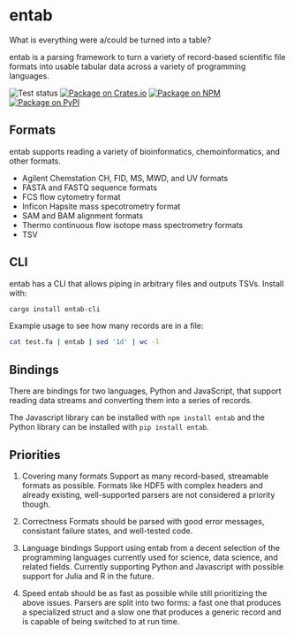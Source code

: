 # entab
What is everything were a/could be turned into a table?

entab is a parsing framework to turn a variety of record-based scientific file
formats into usable tabular data across a variety of programming languages.

![Test status](https://github.com/bovee/entab/workflows/Tests/badge.svg)
[![Package on Crates.io](https://img.shields.io/crates/v/entab.svg)](https://crates.io/crates/entab)
[![Package on NPM](https://img.shields.io/npm/v/entab.svg)](https://www.npmjs.com/package/entab)
[![Package on PyPI](https://img.shields.io/pypi/v/entab.svg)](https://pypi.org/project/entab/)

## Formats

entab supports reading a variety of bioinformatics, chemoinformatics, and
other formats.

 - Agilent Chemstation CH, FID, MS, MWD, and UV formats
 - FASTA and FASTQ sequence formats
 - FCS flow cytometry format
 - Inficon Hapsite mass specotrometry format
 - SAM and BAM alignment formats
 - Thermo continuous flow isotope mass spectrometry formats
 - TSV

## CLI

entab has a CLI that allows piping in arbitrary files and outputs TSVs.
Install with:
```bash
cargo install entab-cli
```

Example usage to see how many records are in a file:
```bash
cat test.fa | entab | sed '1d' | wc -l
```

## Bindings

There are bindings for two languages, Python and JavaScript, that support
reading data streams and converting them into a series of records.

The Javascript library can be installed with `npm install entab` and the
Python library can be installed with `pip install entab`.

## Priorities

1. Covering many formats
     Support as many record-based, streamable formats as possible. Formats
     like HDF5 with complex headers and already existing, well-supported
     parsers are not considered a priority though.

2. Correctness
     Formats should be parsed with good error messages, consistant failure
     states, and well-tested code.

3. Language bindings
     Support using entab from a decent selection of the programming languages
     currently used for science, data science, and related fields. Currently
     supporting Python and Javascript with possible support for Julia and R
     in the future.

5. Speed
     entab should be as fast as possible while still prioritizing the above
     issues. Parsers are split into two forms: a fast one that produces a
     specialized struct and a slow one that produces a generic record and is
     capable of being switched to at run time.
